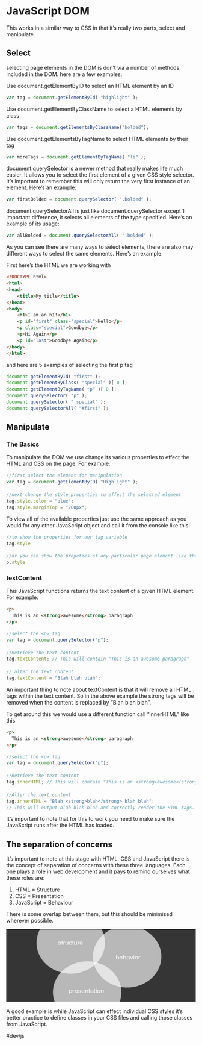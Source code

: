 # JavaScript DOM
This works in a similar way to CSS in that it’s really two parts, select and manipulate.

## Select
selecting page elements in the DOM is don’t via a number of methods included in the DOM. here are a few examples:

Use document.getElementByID to select an HTML element by an ID

```js
var tag = document.getElementById( "highlight" );
```

Use document.getElementByClassName to select a HTML elements by class

```js
var tags = document.getElementsByClassName("bolded");
```

Use document.getElementsByTagName to select HTML elements by their tag

```js
var moreTags = document.getElementByTagName( "li" );
```

document.querySelector is a newer method that really makes life much easier. It allows you to select the first element of a given CSS style selector. It’s important to remember this will only return the very first instance of an element. Here’s an example:

```js
var firstBolded = document.querySelector( ".bolded" );
```

document.querySelectorAll is just like document.querySelector except 1 important difference, it selects all elements of the type specified. Here’s an example of its usage:

```js
var allBolded = document.querySelectorAll( ".bolded" );
```

As you can see there are many ways to select elements, there are also may different ways to select the same elements. Here’s an example:

First here’s the HTML we are working with
```HTML
<!DOCTYPE html>
<html>
<head>
	<title>My title</title>
</head>
<body>
	<h1>I am an h1!</h1>
	<p id="first" class="special">Hello</p>
	<p class="special">Goodbye</p>
	<p>Hi Again</p>
	<p id="last">Goodbye Again</p>
</body>
</html>
```

and here are 5 examples of selecting the first p tag

```js
document.getElementById( "first" );
document.getElementByClass( "special" )[ 0 ];
document.getElementByTagName( "p" )[ 0 ];
document.querySelector( "p" );
document.querySelector( ".special" );
document.querySelectorAll( "#first" );
```

## Manipulate
### The Basics

To manipulate the DOM we use change its various properties to effect the HTML and CSS on the page. For example:

```js
//first select the element for manipulation
var tag = document.getElementByID( "Highlight" );

//next change the style properties to effect the selected element
tag.style.color = "blue";
tag.style.marginTop = "200px";
```

To view all of the available properties just use the same approach as you would for any other JavaScript object and call it from the console like this:

```js
//to show the properties for our tag variable
tag.style

//or you can show the propeties of any particular page element like the p tag
p.style
```

### textContent

This JavaScript functions returns the text content of a given HTML element. For example:

```html
<p>
  This is an <strong>awesome</strong> paragraph
</p>
```

```js
//select the <p> tag
var tag = document.querySelector("p");

//Retrieve the text content
tag.textContent; // This will contain "This is an awesome paragraph"

// alter the text content
tag.textContent = "Blah blah blah";
```

An important thing to note about textContent is that it will remove all HTML tags within the text content. So in the above example the strong tags will be removed when the content is replaced by “Blah blah blah”.

To get around this we would use a different function call “innerHTML” like this

```html
<p>
  This is an <strong>awesome</strong> paragraph
</p>
```

```js
//select the <p> tag
var tag = document.querySelector("p");

//Retrieve the text content
tag.innerHTML; // This will contain "This is an <strong>awesome</strong> paragraph"

//Alter the text content
tag.innerHTML = "Blah <strong>blah</strong> blah blah";
// This will output blah blah blah and correctly render the HTML tags. This a key difference between the textContent and innerHTML functions

```

It’s important to note that for this to work you need to make sure the JavaScript runs after the HTML has loaded.

## The separation of concerns
It’s important to note at this stage with HTML, CSS and JavaScript there is the concept of separation of concerns with these three languages. Each one plays a role in web development and it pays to remind ourselves what these roles are:

1. HTML = Structure
2. CSS = Presentation
3. JavaScript = Behaviour

There is some overlap between them, but this should be minimised wherever possible.

![](JavaScript%20DOM/Screen%20Shot%202019-01-24%20at%207.07.04%20AM.png)

A good example is while JavaScript can effect individual CSS styles it’s better practice to define classes in your CSS files and calling those classes from JavaScript.

#dev/js

